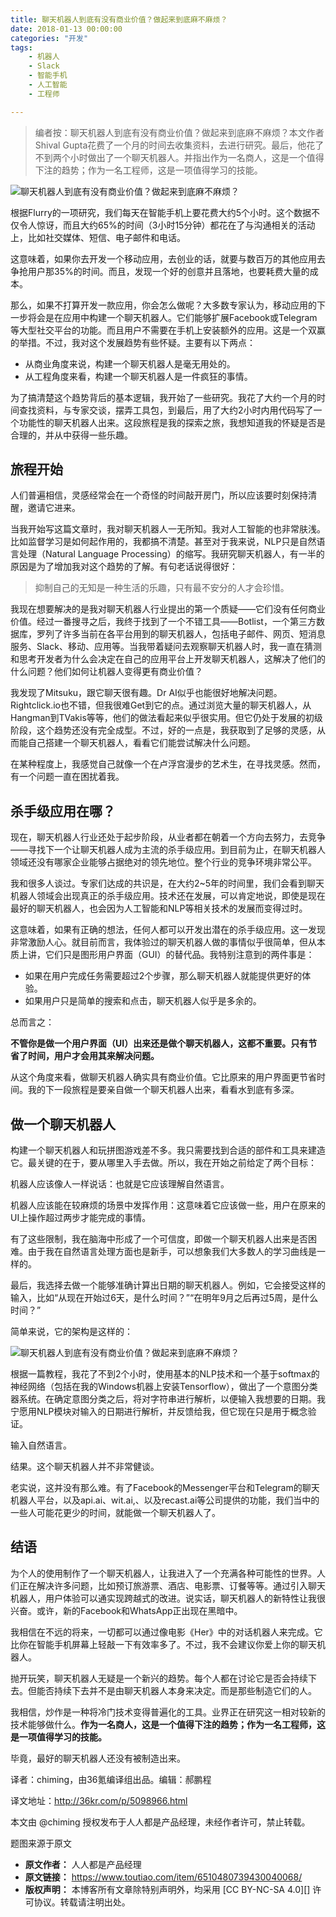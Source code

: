 ```yaml
---
title: 聊天机器人到底有没有商业价值？做起来到底麻不麻烦？
date: 2018-01-13 00:00:00
categories: "开发"
tags:
	- 机器人
	- Slack
	- 智能手机
	- 人工智能
	- 工程师

---
```


> 编者按：聊天机器人到底有没有商业价值？做起来到底麻不麻烦？本文作者Shival Gupta花费了一个月的时间去收集资料，去进行研究。最后，他花了不到两个小时做出了一个聊天机器人。并指出作为一名商人，这是一个值得下注的趋势；作为一名工程师，这是一项值得学习的技能。

![聊天机器人到底有没有商业价值？做起来到底麻不麻烦？][BRBQ-QBJE-UNZQ.jpg]

根据Flurry的一项研究，我们每天在智能手机上要花费大约5个小时。这个数据不仅令人惊讶，而且大约65%的时间（3小时15分钟）都花在了与沟通相关的活动上，比如社交媒体、短信、电子邮件和电话。

这意味着，如果你去开发一个移动应用，去创业的话，就要与数百万的其他应用去争抢用户那35%的时间。而且，发现一个好的创意并且落地，也要耗费大量的成本。

那么，如果不打算开发一款应用，你会怎么做呢？大多数专家认为，移动应用的下一步将会是在应用中构建一个聊天机器人。它们能够扩展Facebook或Telegram等大型社交平台的功能。而且用户不需要在手机上安装额外的应用。这是一个双赢的举措。不过，我对这个发展趋势有些怀疑。主要有以下两点：

 *  从商业角度来说，构建一个聊天机器人是毫无用处的。
 *  从工程角度来看，构建一个聊天机器人是一件疯狂的事情。

为了搞清楚这个趋势背后的基本逻辑，我开始了一些研究。我花了大约一个月的时间查找资料，与专家交谈，摆弄工具包，到最后，用了大约2小时内用代码写了一个功能性的聊天机器人出来。这段旅程是我的探索之旅，我想知道我的怀疑是否是合理的，并从中获得一些乐趣。

## 旅程开始 ##

人们普遍相信，灵感经常会在一个奇怪的时间敲开房门，所以应该要时刻保持清醒，邀请它进来。

当我开始写这篇文章时，我对聊天机器人一无所知。我对人工智能的也非常肤浅。比如监督学习是如何起作用的，我都搞不清楚。甚至对于我来说，NLP只是自然语言处理（Natural Language Processing）的缩写。我研究聊天机器人，有一半的原因是为了增加我对这个趋势的了解。有句老话说得很好：

> 抑制自己的无知是一种生活的乐趣，只有最不安分的人才会珍惜。

我现在想要解决的是我对聊天机器人行业提出的第一个质疑——它们没有任何商业价值。经过一番搜寻之后，我终于找到了一个不错工具——Botlist，一个第三方数据库，罗列了许多当前在各平台用到的聊天机器人，包括电子邮件、网页、短消息服务、Slack、移动、应用等。当我带着疑问去观察聊天机器人时，我一直在猜测和思考开发者为什么会决定在自己的应用平台上开发聊天机器人，这解决了他们的什么问题？他们如何让机器人变得更有商业价值？

我发现了Mitsuku，跟它聊天很有趣。Dr AI似乎也能很好地解决问题。Rightclick.io也不错，但我很难Get到它的点。通过浏览大量的聊天机器人，从Hangman到TVakis等等，他们的做法看起来似乎很实用。但它仍处于发展的初级阶段，这个趋势还没有完全成型。不过，好的一点是，我获取到了足够的灵感，从而能自己搭建一个聊天机器人，看看它们能尝试解决什么问题。

在某种程度上，我感觉自己就像一个在卢浮宫漫步的艺术生，在寻找灵感。然而，有一个问题一直在困扰着我。

## 杀手级应用在哪？ ##

现在，聊天机器人行业还处于起步阶段，从业者都在朝着一个方向去努力，去竞争——寻找下一个让聊天机器人成为主流的杀手级应用。到目前为止，在聊天机器人领域还没有哪家企业能够占据绝对的领先地位。整个行业的竞争环境非常公平。

我和很多人谈过。专家们达成的共识是，在大约2~5年的时间里，我们会看到聊天机器人领域会出现真正的杀手级应用。技术还在发展，可以肯定地说，即使是现在最好的聊天机器人，也会因为人工智能和NLP等相关技术的发展而变得过时。

这意味着，如果有正确的想法，任何人都可以开发出潜在的杀手级应用。这一发现非常激励人心。就目前而言，我体验过的聊天机器人做的事情似乎很简单，但从本质上讲，它们只是图形用户界面（GUI）的替代品。我特别注意到的两件事是：

 *  如果在用户完成任务需要超过2个步骤，那么聊天机器人就能提供更好的体验。
 *  如果用户只是简单的搜索和点击，聊天机器人似乎是多余的。

总而言之：

**不管你是做一个用户界面（UI）出来还是做个聊天机器人，这都不重要。只有节省了时间，用户才会用其来解决问题。**

从这个角度来看，做聊天机器人确实具有商业价值。它比原来的用户界面更节省时间。我的下一段旅程是要亲自做一个聊天机器人出来，看看水到底有多深。

## 做一个聊天机器人 ##

构建一个聊天机器人和玩拼图游戏差不多。我只需要找到合适的部件和工具来建造它。最关键的在于，要从哪里入手去做。所以，我在开始之前给定了两个目标：

机器人应该像人一样说话：也就是它应该理解自然语言。

机器人应该能在较麻烦的场景中发挥作用：这意味着它应该做一些，用户在原来的UI上操作超过两步才能完成的事情。

有了这些限制，我在脑海中形成了一个可信度，即做一个聊天机器人出来是否困难。由于我在自然语言处理方面也是新手，可以想象我们大多数人的学习曲线是一样的。

最后，我选择去做一个能够准确计算出日期的聊天机器人。例如，它会接受这样的输入，比如“从现在开始过6天，是什么时间？”“在明年9月之后再过5周，是什么时间？”

简单来说，它的架构是这样的：

![聊天机器人到底有没有商业价值？做起来到底麻不麻烦？][J2AA-FNFV-FEBQ.jpg]

根据一篇教程，我花了不到2个小时，使用基本的NLP技术和一个基于softmax的神经网络（包括在我的Windows机器上安装Tensorflow），做出了一个意图分类器系统。在确定意图分类之后，将对字符串进行解析，以便输入我想要的日期。我宁愿用NLP模块对输入的日期进行解析，并反馈给我，但它现在只是用于概念验证。

输入自然语言。

结果。这个聊天机器人并不非常健谈。

老实说，这并没有那么难。有了Facebook的Messenger平台和Telegram的聊天机器人平台，以及api.ai、wit.ai,、以及recast.ai等公司提供的功能，我们当中的一些人可能花更少的时间，就能做一个聊天机器人了。

## 结语 ##

为个人的使用制作了一个聊天机器人，让我进入了一个充满各种可能性的世界。人们正在解决许多问题，比如预订旅游票、酒店、电影票、订餐等等。通过引入聊天机器人，用户体验可以通实现跨越式的改进。说实话，聊天机器人的新特性让我很兴奋。或许，新的Facebook和WhatsApp正出现在黑暗中。

我相信在不远的将来，一切都可以通过像电影《Her》中的对话机器人来完成。它比你在智能手机屏幕上轻敲一下有效率多了。不过，我不会建议你爱上你的聊天机器人。

抛开玩笑，聊天机器人无疑是一个新兴的趋势。每个人都在讨论它是否会持续下去。但能否持续下去并不是由聊天机器人本身来决定。而是那些制造它们的人。

我相信，炒作是一种将冷门技术变得普遍化的工具。业界正在研究这一相对较新的技术能够做什么。**作为一名商人，这是一个值得下注的趋势；作为一名工程师，这是一项值得学习的技能。**

毕竟，最好的聊天机器人还没有被制造出来。

译者：chiming，由36氪编译组出品。编辑：郝鹏程

译文地址：http://36kr.com/p/5098966.html

本文由 @chiming 授权发布于人人都是产品经理，未经作者许可，禁止转载。

题图来源于原文


[BRBQ-QBJE-UNZQ.jpg]: /pro/os/crawler/BRBQ-QBJE-UNZQ.jpg
[J2AA-FNFV-FEBQ.jpg]: /pro/os/crawler/J2AA-FNFV-FEBQ.jpg
 *  **原文作者：** 人人都是产品经理
 *  **原文链接：** https://www.toutiao.com/item/6510480739430040068/
 *  **版权声明：** 本博客所有文章除特别声明外，均采用 [CC BY-NC-SA 4.0][] 许可协议。转载请注明出处。